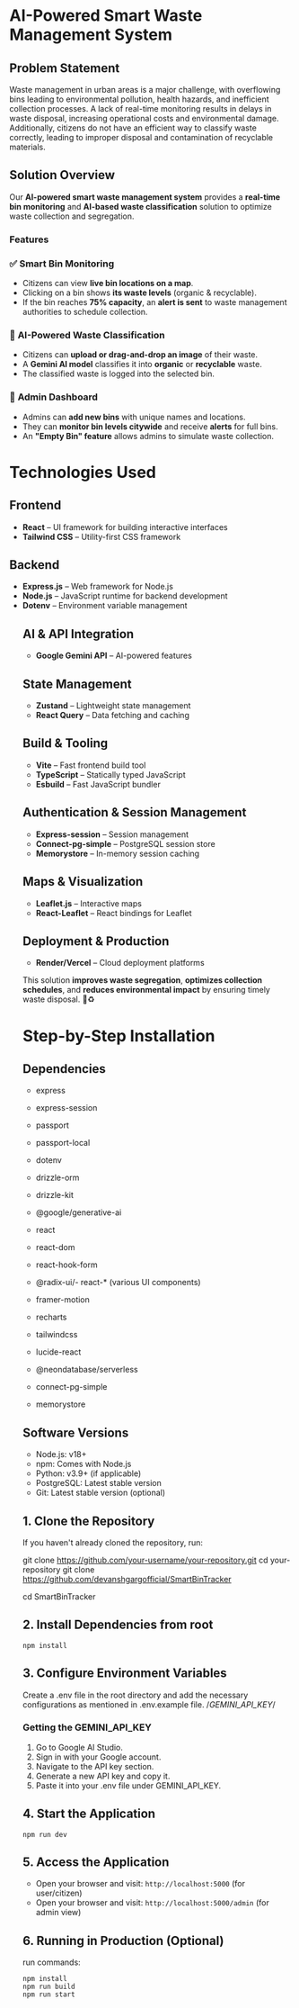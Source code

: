 # **AI-Powered Smart Waste Management System**  

## **Problem Statement**  
Waste management in urban areas is a major challenge, with overflowing bins leading to environmental pollution, health hazards, and inefficient collection processes. A lack of real-time monitoring results in delays in waste disposal, increasing operational costs and environmental damage. Additionally, citizens do not have an efficient way to classify waste correctly, leading to improper disposal and contamination of recyclable materials.  

## **Solution Overview**  
Our **AI-powered smart waste management system** provides a **real-time bin monitoring** and **AI-based waste classification** solution to optimize waste collection and segregation.  

### **Features**  

### ✅ **Smart Bin Monitoring**  
- Citizens can view **live bin locations on a map**.  
- Clicking on a bin shows **its waste levels** (organic & recyclable).  
- If the bin reaches **75% capacity**, an **alert is sent** to waste management authorities to schedule collection.  

### 🤖 **AI-Powered Waste Classification**  
- Citizens can **upload or drag-and-drop an image** of their waste.  
- A **Gemini AI model** classifies it into **organic** or **recyclable** waste.  
- The classified waste is logged into the selected bin.  

### 🔧 **Admin Dashboard**  
- Admins can **add new bins** with unique names and locations.  
- They can **monitor bin levels citywide** and receive **alerts** for full bins.  
- An **"Empty Bin" feature** allows admins to simulate waste collection.  


# Technologies Used

## **Frontend**
- **React** – UI framework for building interactive interfaces  
- **Tailwind CSS** – Utility-first CSS framework  
<!-- - **Framer Motion** – Animation library  
- **Radix UI** – Accessible UI components  
- **Recharts** – Charting library for data visualization  -->

## **Backend**
- **Express.js** – Web framework for Node.js  
- **Node.js** – JavaScript runtime for backend development  
- **Dotenv** – Environment variable management
  <!-- - <-- - **Passport.js** – Authentication middleware  
- **Drizzle ORM** – Database ORM for TypeScript  --> -->

## **Database**
- **PostgreSQL** – Relational database  
- **Neon Database** – Serverless PostgreSQL solution  
<!-- - **MongoDB** – NoSQL database (if applicable)   -->

## **AI & API Integration**
- **Google Gemini API** – AI-powered features  

## **State Management**
- **Zustand** – Lightweight state management  
- **React Query** – Data fetching and caching  

## **Build & Tooling**
- **Vite** – Fast frontend build tool  
- **TypeScript** – Statically typed JavaScript  
- **Esbuild** – Fast JavaScript bundler  

## **Authentication & Session Management**
- **Express-session** – Session management  
- **Connect-pg-simple** – PostgreSQL session store  
- **Memorystore** – In-memory session caching  

## **Maps & Visualization**
- **Leaflet.js** – Interactive maps  
- **React-Leaflet** – React bindings for Leaflet  

## **Deployment & Production**
- **Render/Vercel** – Cloud deployment platforms  

  

<!--
## **Key Technologies Used**  
- **Frontend:** React (Map visualization, UI, drag & drop upload)  
- **Backend:** Node.js, Express (API handling, bin management)  
- **Database:** PostgreSQL (Bin storage, waste tracking)  
- **AI Model:** Google Gemini (Classifies waste as organic or recyclable)  
- **Cloud Deployment:** Render (Backend & database hosting)  
- **Alerts:** Automated notifications for waste collection scheduling  -->

This solution **improves waste segregation**, **optimizes collection schedules**, and **reduces environmental impact** by ensuring timely waste disposal. 🚀♻️  





# Step-by-Step Installation


## Dependencies




- express
- express-session
- passport
- passport-local
- dotenv
- drizzle-orm
- drizzle-kit
- @google/generative-ai

- react
- react-dom
- react-hook-form
- @radix-ui/- react-* (various UI components)
- framer-motion
- recharts
- tailwindcss
- lucide-react

- @neondatabase/serverless
- connect-pg-simple
- memorystore

  
## Software Versions
- Node.js: v18+
- npm: Comes with Node.js
- Python: v3.9+ (if applicable)
- PostgreSQL: Latest stable version
- Git: Latest stable version (optional)




## 1. Clone the Repository

If you haven't already cloned the repository, run:

git clone https://github.com/your-username/your-repository.git
cd your-repository
git clone https://github.com/devanshgargofficial/SmartBinTracker

cd SmartBinTracker
## 2. Install Dependencies from root
   ```npm install```

## 3. Configure Environment Variables

Create a .env file in the root directory and add the necessary configurations as mentioned in .env.example file.
/*GEMINI_API_KEY*/
### Getting the GEMINI_API_KEY

1. Go to Google AI Studio.
2. Sign in with your Google account.
3. Navigate to the API key section.
4. Generate a new API key and copy it.
5. Paste it into your .env file under GEMINI_API_KEY.

## 4. Start the Application
   ```npm run dev```

## 5. Access the Application

- Open your browser and visit: ```http://localhost:5000``` (for user/citizen)
- Open your browser and visit: ```http://localhost:5000/admin``` (for admin view)

## 6. Running in Production (Optional)
   run commands:
   ```
   npm install
   npm run build
   npm run start
   ```
